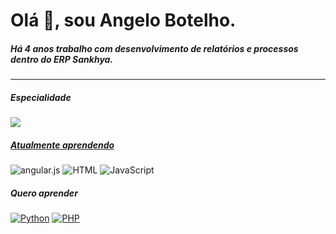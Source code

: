 <div>
<h1>Olá 👋, sou Angelo Botelho.</h1>
<h5>Há 4 anos trabalho com desenvolvimento de relatórios e processos dentro do ERP Sankhya.</h5>
<hr>
 <!-- REDES SOCIAIS !-->
  <h5>Especialidade</h5>
<div>
<p dir="auto">
    <a href=""><img src="https://img.shields.io/badge/Oracle-F80000?style=for-the-badge&logo=oracle&logoColor=white"</a>
</p>
</div>
  <h5>Atualmente aprendendo</h5>
<div>
<p dir="auto">
    <a><img alt="angular.js" src="https://img.shields.io/badge/angular.js-%23E23237.svg?style=for-the-badge&logo=angularjs&logoColor=white" style="max-width: 100%;"></a>
    <a><img alt="HTML" src="https://img.shields.io/badge/html5-%23E34F26.svg?style=for-the-badge&logo=html5&logoColor=white" style="max-width: 100%;"></a>
    <a><img alt="JavaScript" src="https://img.shields.io/badge/javascript-%23323330.svg?style=for-the-badge&logo=javascript&logoColor=%23F7DF1E" style="max-width: 100%;"></a>
</p>
</div>

<div>
  <h5>Quero aprender</h5>
  <a href=""><img alt="Python" src="https://img.shields.io/badge/python-3670A0?style=for-the-badge&logo=python&logoColor=ffdd54" style="max-width: 100%;"></a>
  <a href=""><img alt="PHP" src="https://img.shields.io/badge/php-%23777BB4.svg?style=for-the-badge&logo=php&logoColor=white" data-canonical-src="https://img.shields.io/badge/PHP-%23777BB4.svg?logo=php&amp;logoColor=white" style="max-width: 100%;"></a>
</div>
<!--
<p><img align="left" src="https://github-readme-stats.vercel.app/api/top-langs?username=angelogus&show_icons=true&locale=en&layout=compact" alt="angelogus" /></p>

<p>&nbsp;<img align="center" src="https://github-readme-stats.vercel.app/api?username=angelogus&show_icons=true&locale=en" alt="angelogus" /></p>
!-->
</div>
